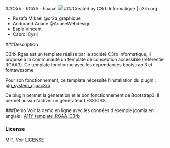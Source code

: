 ##C3rb - RGAA - haaaa!
![](https://img.shields.io/badge/FontAwesome-4.6.1-green.svg)
###Created by C3rb Informatique | c3rb.org.

- Ruzafa Mikael @cr2a_graphique
- Andurand Ariane @ArianeWebdesign
- Espié Vincent
- Cabrol Cyril

###Description

C3rb_Rgaa est un template réalisé par la société C3rb Informatique, il propose à la communauté un template de conception accessible (référentiel RGAA3).
Ce template fonctionne avec les dépendances bootstrap 3 et fontawesome

Pour son fonctionnement, ce template nécessite l'installation du plugin : [plg_system_rgaac3rb](https://github.com/c3rb-org/plg_system_rgaac3rb)

Ce plugin permet la génération et le bon fonctionnement de Bootstrap3.
Il permet aussi d'activer un générateur LESS/CSS.

###Demo
Voir la demo en ligne avec les données d'exemple joomla en anglais : [A11Y template_RGAA_C3rb](http://a11y.orpheemedia.com/portail_a11y_en/)

### License

MIT, Voir [LICENSE](https://github.com/c3rb-org/template_RGAA_C3rb/blob/master/license)



